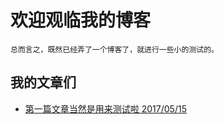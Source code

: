 # 欢迎观临我的博客

    总而言之，既然已经弄了一个博客了，就进行一些小的测试的。

## 我的文章们

- [第一篇文章当然是用来测试啦 2017/05/15](https://traburiss.github.io/page/firstPage)


<!-- UY BEGIN -->
<div id="2133686"></div>
<script type="text/javascript" src=" //v2.uyan.cc/code/uyan.js?uid=2133686"></script>
<!-- UY END -->